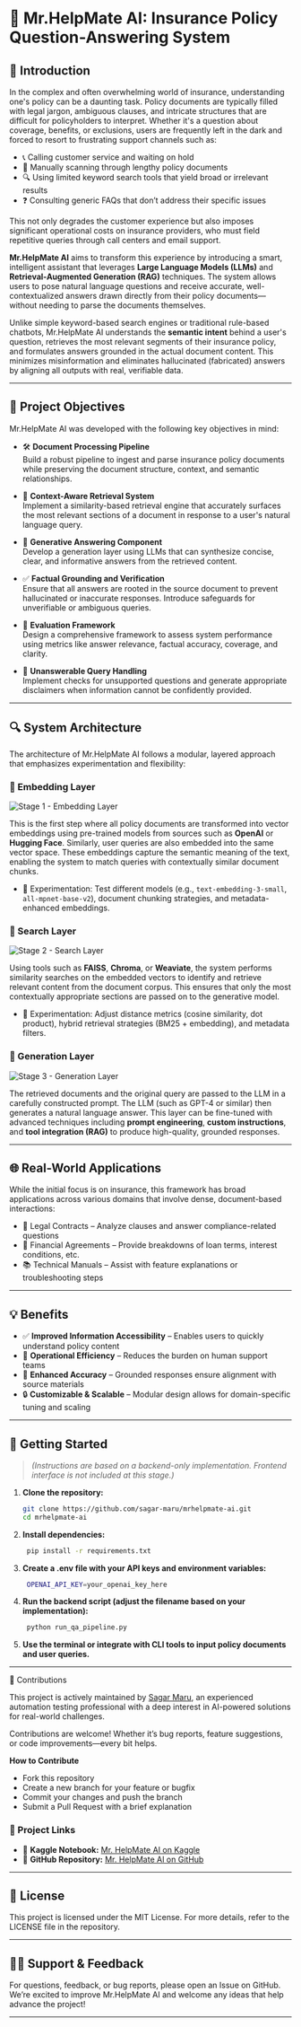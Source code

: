 # 🤖 Mr.HelpMate AI: Insurance Policy Question-Answering System

## 📘 Introduction

In the complex and often overwhelming world of insurance, understanding one's policy can be a daunting task. Policy documents are typically filled with legal jargon, ambiguous clauses, and intricate structures that are difficult for policyholders to interpret. Whether it's a question about coverage, benefits, or exclusions, users are frequently left in the dark and forced to resort to frustrating support channels such as:

- 📞 Calling customer service and waiting on hold  
- 📄 Manually scanning through lengthy policy documents  
- 🔍 Using limited keyword search tools that yield broad or irrelevant results  
- ❓ Consulting generic FAQs that don’t address their specific issues  

This not only degrades the customer experience but also imposes significant operational costs on insurance providers, who must field repetitive queries through call centers and email support.

**Mr.HelpMate AI** aims to transform this experience by introducing a smart, intelligent assistant that leverages **Large Language Models (LLMs)** and **Retrieval-Augmented Generation (RAG)** techniques. The system allows users to pose natural language questions and receive accurate, well-contextualized answers drawn directly from their policy documents—without needing to parse the documents themselves.

Unlike simple keyword-based search engines or traditional rule-based chatbots, Mr.HelpMate AI understands the **semantic intent** behind a user's question, retrieves the most relevant segments of their insurance policy, and formulates answers grounded in the actual document content. This minimizes misinformation and eliminates hallucinated (fabricated) answers by aligning all outputs with real, verifiable data.

---

## 🎯 Project Objectives

Mr.HelpMate AI was developed with the following key objectives in mind:

- 🛠️ **Document Processing Pipeline**  
  Build a robust pipeline to ingest and parse insurance policy documents while preserving the document structure, context, and semantic relationships.

- 🔎 **Context-Aware Retrieval System**  
  Implement a similarity-based retrieval engine that accurately surfaces the most relevant sections of a document in response to a user's natural language query.

- 🧠 **Generative Answering Component**  
  Develop a generation layer using LLMs that can synthesize concise, clear, and informative answers from the retrieved content.

- ✅ **Factual Grounding and Verification**  
  Ensure that all answers are rooted in the source document to prevent hallucinated or inaccurate responses. Introduce safeguards for unverifiable or ambiguous queries.

- 📏 **Evaluation Framework**  
  Design a comprehensive framework to assess system performance using metrics like answer relevance, factual accuracy, coverage, and clarity.

- 🚫 **Unanswerable Query Handling**  
  Implement checks for unsupported questions and generate appropriate disclaimers when information cannot be confidently provided.

---

## 🔍 System Architecture

The architecture of Mr.HelpMate AI follows a modular, layered approach that emphasizes experimentation and flexibility:

### 🧠 Embedding Layer

![Stage 1 - Embedding Layer](https://github.com/sagar-maru/Mr-HelpMate-AI/blob/main/Images/Stage_1_Embedding%20Layer.png)

This is the first step where all policy documents are transformed into vector embeddings using pre-trained models from sources such as **OpenAI** or **Hugging Face**. Similarly, user queries are also embedded into the same vector space. These embeddings capture the semantic meaning of the text, enabling the system to match queries with contextually similar document chunks.

- 🔧 Experimentation: Test different models (e.g., `text-embedding-3-small`, `all-mpnet-base-v2`), document chunking strategies, and metadata-enhanced embeddings.

### 🔎 Search Layer

![Stage 2 - Search Layer](https://github.com/sagar-maru/Mr-HelpMate-AI/blob/main/Images/Stage_2_Search%20Layer.png)

Using tools such as **FAISS**, **Chroma**, or **Weaviate**, the system performs similarity searches on the embedded vectors to identify and retrieve relevant content from the document corpus. This ensures that only the most contextually appropriate sections are passed on to the generative model.

- 🔧 Experimentation: Adjust distance metrics (cosine similarity, dot product), hybrid retrieval strategies (BM25 + embedding), and metadata filters.

### 🧾 Generation Layer

![Stage 3 - Generation Layer](https://github.com/sagar-maru/Mr-HelpMate-AI/blob/main/Images/Stage_3_Generation%20Layer.png)

The retrieved documents and the original query are passed to the LLM in a carefully constructed prompt. The LLM (such as GPT-4 or similar) then generates a natural language answer. This layer can be fine-tuned with advanced techniques including **prompt engineering**, **custom instructions**, and **tool integration (RAG)** to produce high-quality, grounded responses.

---

## 🌐 Real-World Applications

While the initial focus is on insurance, this framework has broad applications across various domains that involve dense, document-based interactions:

- 📜 Legal Contracts – Analyze clauses and answer compliance-related questions  
- 💼 Financial Agreements – Provide breakdowns of loan terms, interest conditions, etc.  
- 📚 Technical Manuals – Assist with feature explanations or troubleshooting steps  

---

## 💡 Benefits

- ✅ **Improved Information Accessibility** – Enables users to quickly understand policy content  
- 🔁 **Operational Efficiency** – Reduces the burden on human support teams  
- 🧠 **Enhanced Accuracy** – Grounded responses ensure alignment with source materials  
- 🔒 **Customizable & Scalable** – Modular design allows for domain-specific tuning and scaling  

---

## 🚀 Getting Started

> *(Instructions are based on a backend-only implementation. Frontend interface is not included at this stage.)*

1. **Clone the repository:**
   ```bash
   git clone https://github.com/sagar-maru/mrhelpmate-ai.git
   cd mrhelpmate-ai

2. **Install dependencies:**
   ```bash
    pip install -r requirements.txt

3. **Create a .env file with your API keys and environment variables:**
   ```bash
    OPENAI_API_KEY=your_openai_key_here

4. **Run the backend script (adjust the filename based on your implementation):**
   ```bash
    python run_qa_pipeline.py

5. **Use the terminal or integrate with CLI tools to input policy documents and user queries.**

---

🤝 Contributions

This project is actively maintained by [Sagar Maru](https://github.com/sagar-maru), an experienced automation testing professional with a deep interest in AI-powered solutions for real-world challenges.

Contributions are welcome!
Whether it’s bug reports, feature suggestions, or code improvements—every bit helps.

**How to Contribute**
- Fork this repository
- Create a new branch for your feature or bugfix
- Commit your changes and push the branch
- Submit a Pull Request with a brief explanation

### 🔗 Project Links

- 📍 **Kaggle Notebook:** [Mr. HelpMate AI on Kaggle](https://www.kaggle.com/code/marusagar/mr-helpmate-ai-insurance-policy-qna-system/notebook)  
- 📍 **GitHub Repository:** [Mr. HelpMate AI on GitHub](https://github.com/sagar-maru/Mr-HelpMate-AI)
---

## 📄 License

This project is licensed under the MIT License.
For more details, refer to the LICENSE file in the repository.

---

## 🙋‍♂️ Support & Feedback

For questions, feedback, or bug reports, please open an Issue on GitHub. We’re excited to improve Mr.HelpMate AI and welcome any ideas that help advance the project!

---
